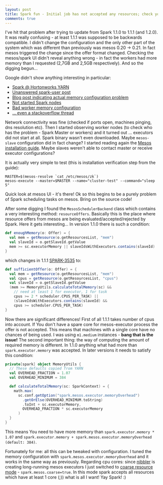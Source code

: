 ```yaml
---
layout: post
title: Spark fun - Initial job has not accepted any resources; check your cluster UI to ensure that workers are registered and have sufficient memory 
comments: true
---
```


I've hit that problem after trying to update from Spark 1.1.0 to 1.1.1 (and 1.2.0). It was really confusing - at least 1.1.1 was supposed to be backwards compatible. I didn't change the configuration and the only other part of the system which was different than previously was mesos 0.20 -> 0.21. In fact mesos triggered the change since the offer format changed. Checking the mesos/spark UI didn't reveal anything wrong - in fact the workers had more memory than I requested (2,7GB and 2,5GB respectively). And so the digging begun...

Google didn't show anything interesting in particular:

  * [Spark @ Hortonworks YARN](http://hortonworks.com/hadoop-tutorial/using-apache-spark-hdp/)
  * [Unanswered spark-user post](http://mail-archives.apache.org/mod_mbox/spark-user/201501.mbox/%3CCAJOeOZ6Uzq2wQr_UwYmQLqiUnup7+5ugWQwL_0Q_euQU=zMBmg@mail.gmail.com%3E)
  * [Blog post indicating actual memory configuration problem](http://dandydev.net/blog/spark-initial-job-resources)
  * [Not started Spark nodes](https://groups.google.com/forum/#!topic/predictionio-user/Bq0HBCM1ytI)
  * [Bad worker memory configuration](http://community.cloudera.com/t5/Advanced-Analytics-Apache-Spark/TaskSchedulerImpl-Initial-job-has-not-accepted-any-resources/td-p/8732)
  * [... even a stackoverflow thread](http://stackoverflow.com/questions/21677142/running-a-job-on-spark-0-9-0-throws-error)

Network connectivity was fine (checked if ports open, machines pinging, dns resolution etc). Then I started observing worker nodes (to check who has the problem - Spark Master or workers) and it turned out ... executors did not start at all. Spark binary wasn't even downloaded. Maybe `mesos-slave` configuration did in fact change? I started reading again the [Mesos installation guide](http://mesosphere.com/docs/getting-started/datacenter/install/#verifying-installation). Maybe slaves weren't able to contact master or receive executor configurations? 

It is actually very simple to test (this is installation verification step from the guide):
```
MASTER=$(mesos-resolve `cat /etc/mesos/zk`)
mesos-execute --master=$MASTER --name="cluster-test" --command="sleep 5"
```

Quick look at mesos UI - it's there! Ok so this begins to be a purely problem of Spark scheduling tasks on mesos. Bring on the source code!

After some digging I found the `MesosSchedulerBackend` class which contains a very interesting method: `resourceOffers`. Basically this is the place where resource offers from mesos are being evaluated/accepted/rejected by Spark. Here it gets interesting... In version 1.1.0 there is such a condition:

```scala
def enoughMemory(o: Offer) = {
  val mem = getResource(o.getResourcesList, "mem")
  val slaveId = o.getSlaveId.getValue
  mem >= sc.executorMemory || slaveIdsWithExecutors.contains(slaveId)
}
```

which changes in 1.1.1 [SPARK-3535](https://issues.apache.org/jira/browse/SPARK-3535) to:

```scala
def sufficientOffer(o: Offer) = {
  val mem = getResource(o.getResourcesList, "mem")
  val cpus = getResource(o.getResourcesList, "cpus")
  val slaveId = o.getSlaveId.getValue
  (mem >= MemoryUtils.calculateTotalMemory(sc) &&
    // need at least 1 for executor, 1 for task
    cpus >= 2 * scheduler.CPUS_PER_TASK) ||
    (slaveIdsWithExecutors.contains(slaveId) &&
    cpus >= scheduler.CPUS_PER_TASK)
}
```

Now there are significant differences! First of all 1.1.1 takes number of cpus into account. If You don't have a spare core for mesos-executor process the offer is not accepted. This means that machines with a single core have no chances of being used. I was using `m1.medium` instances - **bang that is the issue!** The second important thing: the way of computing the amount of required memory is different. In 1.1.0 anything what had more than `spark.executor.memory` was accepted. In later versions it needs to satisfy this condition:

```scala
private[spark] object MemoryUtils {
  // These defaults copied from YARN
  val OVERHEAD_FRACTION = 1.07
  val OVERHEAD_MINIMUM = 384

  def calculateTotalMemory(sc: SparkContext) = {
    math.max(
      sc.conf.getOption("spark.mesos.executor.memoryOverhead")
        .getOrElse(OVERHEAD_MINIMUM.toString)
        .toInt + sc.executorMemory,
        OVERHEAD_FRACTION * sc.executorMemory
      )
  }
}
```

This means You need to have more memory than `spark.executor.memory * 1.07` and `spark.executor.memory + spark.mesos.executor.memoryOverhead (default: 384)`. 

Fortunately for me: all this can be tweaked with configuration. I tuned the memory configuration with `spark.mesos.executor.memoryOverhead` and it works in the same way as previously. Regarding cpu cores:
since [nibbler](https://github.com/pkoperek/nibbler) is creating long-running mesos executors I just switched to [coarse resource mode](http://spark.apache.org/docs/1.2.0/running-on-mesos.html#mesos-run-modes) - `spark.mesos.coarse=true`. In this mode spark accepts all resources which have at least 1 core (;)) what is all I want! Yay Spark! :)


